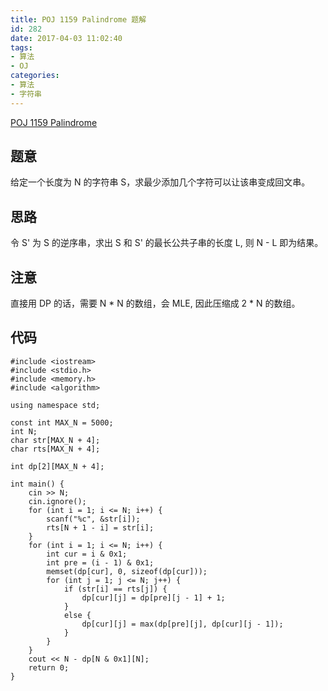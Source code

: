 ```yaml
---
title: POJ 1159 Palindrome 题解
id: 282
date: 2017-04-03 11:02:40
tags:
- 算法
- OJ
categories:
- 算法
- 字符串
---
```


[POJ 1159 Palindrome](https://vjudge.net/problem/POJ-1159)

## 题意

给定一个长度为 N 的字符串 S，求最少添加几个字符可以让该串变成回文串。

## 思路

令 S' 为 S 的逆序串，求出 S 和 S' 的最长公共子串的长度 L, 则 N - L 即为结果。

## 注意

直接用 DP 的话，需要 N * N 的数组，会 MLE, 因此压缩成 2 * N 的数组。


<!-- more -->
## 代码
```
#include <iostream>
#include <stdio.h>
#include <memory.h>
#include <algorithm>

using namespace std;

const int MAX_N = 5000;
int N;
char str[MAX_N + 4];
char rts[MAX_N + 4];

int dp[2][MAX_N + 4];

int main() {
    cin >> N;
    cin.ignore();
    for (int i = 1; i <= N; i++) {
        scanf("%c", &str[i]);
        rts[N + 1 - i] = str[i];
    } 
    for (int i = 1; i <= N; i++) {
        int cur = i & 0x1;
        int pre = (i - 1) & 0x1;
        memset(dp[cur], 0, sizeof(dp[cur]));
        for (int j = 1; j <= N; j++) {
            if (str[i] == rts[j]) {
                dp[cur][j] = dp[pre][j - 1] + 1;
            }
            else {
                dp[cur][j] = max(dp[pre][j], dp[cur][j - 1]);
            }
        }
    }
    cout << N - dp[N & 0x1][N];
    return 0;
}
```


&nbsp;